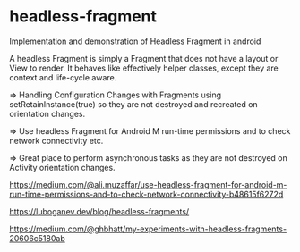 # headless-fragment
Implementation and demonstration of Headless Fragment in android

A headless Fragment is simply a Fragment that does not have a layout or View to render. It behaves like effectively helper classes, except they are context and life-cycle aware.

⇒ Handling Configuration Changes with Fragments using setRetainInstance(true) so they are not destroyed and recreated on orientation changes.

⇒ Use headless Fragment for Android M run-time permissions and to check network connectivity etc.

⇒ Great place to perform asynchronous tasks as they are not destroyed on Activity orientation changes.

https://medium.com/@ali.muzaffar/use-headless-fragment-for-android-m-run-time-permissions-and-to-check-network-connectivity-b48615f6272d

https://luboganev.dev/blog/headless-fragments/

https://medium.com/@ghbhatt/my-experiments-with-headless-fragments-20606c5180ab

